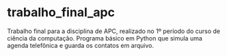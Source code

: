 # trabalho_final_apc
Trabalho final para a disciplina de APC, realizado no 1º período do curso de ciência da computação. 
Programa básico em Python que simula uma agenda telefônica e guarda os contatos em arquivo.
